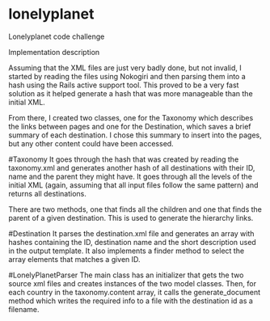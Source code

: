 # lonelyplanet
Lonelyplanet code challenge

Implementation description

Assuming that the XML files are just very badly done, but not invalid, I started by reading the files using Nokogiri and then parsing them into a hash using the Rails active support tool. This proved to be a very fast solution as it helped generate a hash that was more manageable than the initial XML.

From there, I created two classes, one for the Taxonomy which describes the links between pages and one for the Destination, which saves a brief summary of each destination. I chose this summary to insert into the pages, but any other content could have been accessed.

#Taxonomy
It goes through the hash that was created by reading the taxonomy.xml and generates another hash of all destinations with their ID, name and the parent they might have. It goes through all the levels of the initial XML (again, assuming that all input files follow the same pattern) and returns all destinations.

There are two methods, one that finds all the children and one that finds the parent of a given destination. This is used to generate the hierarchy links.

#Destination
It parses the destination.xml file and generates an array with hashes containing the ID, destination name and the short description used in the output template. It also implements a finder method to select the array elements that matches a given ID.

#LonelyPlanetParser
The main class has an initializer that gets the two source xml files and creates instances of the two model classes. Then, for each country in the taxonomy.content array, it calls the generate_document method which writes the required info to a file with the destination id as a filename.
